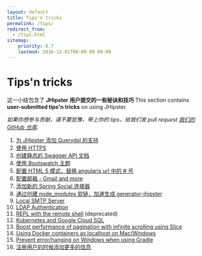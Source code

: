 ```yaml
---
layout: default
title: Tips'n tricks
permalink: /tips/
redirect_from:
  - /tips.html
sitemap:
    priority: 0.7
    lastmod: 2016-12-01T00:00:00-00:00
---
```


# <i class="fa fa-cogs"></i> Tips'n tricks
这一小结包含了 __JHipster 用户提交的一些秘诀和技巧__
This section contains __user-submitted tips'n tricks__ on using JHipster.

_如果你想参与贡献，请不要犹豫，带上你的 tips，给我们发 pull request [我们的GitHub 仓库](https://github.com/jhipster/jhipster.github.io)._

1. [为 JHipster 添加 Querydsl 的支持]({{site.url}}/tips/003_tip_add_querydsl_support.html)
2. [使用 HTTPS]({{site.url}}/tips/007_tips_enforce_https.html)
3. [创建静态的 Swagger API 文档]({{site.url}}/tips/008_tips_static_swagger_docs.html)
4. [使用 Bootswatch 主题]({{site.url}}/tips/009_tips_using_bootswatch_themes.html)
5. [配置 HTML 5 模式，替换 angularjs url 中的 # 号]({{site.url}}/tips/010_tip_configuring_html_5_mode.html)
6. [配置邮箱 - Gmail and more]({{site.url}}/tips/011_tip_configuring_email_in_jhipster.html)
7. [添加新的 Spring Social 连接器]({{site.url}}/tips/012_tip_add_new_spring_social_connector.html)
8. [通过创建 node_modules 软链，加速生成 generator-jhipster]({{site.url}}/tips/013_tip_speed_up_generator.html)
9. [Local SMTP Server]({{site.url}}/tips/015_tip_local_smtp_server.html)
10. [LDAP Authentication]({{site.url}}/tips/016_tip_ldap_authentication.html)
11. [REPL with the remote shell]({{site.url}}/tips/017_tip_repl_with_the_remote_shell.html) (deprecated)
12. [Kubernetes and Google Cloud SQL]({{site.url}}/tips/018_tip_kubernetes_and_google_cloud_sql.html)
13. [Boost performance of pagination with infinite scrolling using Slice]({{site.url}}/tips/019_tip_infinite_scroll_with_slice.html)
14. [Using Docker containers as localhost on Mac/Windows]({{site.url}}/tips/020_tip_using_docker_containers_as_localhost_on_mac_and_windows.html)
15. [Prevent error/hanging on Windows when using Gradle]({{site.url}}/tips/021_tip_prevent_error_and_hanging_on_windows_when_using_gradle.html)
16. [注册用户的时候添加更多的信息]({{site.url}}/tips/022_tip_registering_user_with_additional_information.html)
